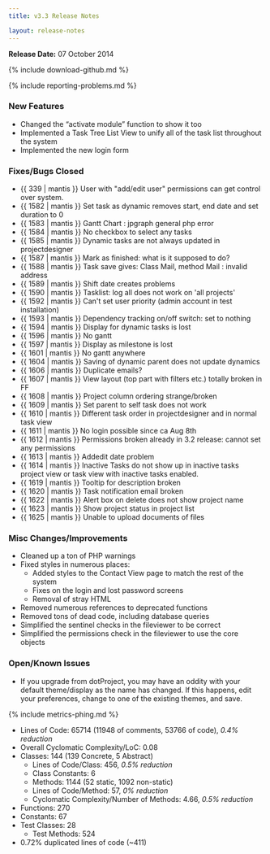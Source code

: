 ```yaml
---
title: v3.3 Release Notes

layout: release-notes
---
```


**Release Date:** 07 October 2014

{% include download-github.md %}

{% include reporting-problems.md %}

### New Features

* Changed the “activate module” function to show it too
* Implemented a Task Tree List View to unify all of the task list throughout the system
* Implemented the new login form

### Fixes/Bugs Closed

* {{ 339 | mantis }} User with "add/edit user" permissions can get control over system.
* {{ 1582 | mantis }} Set task as dynamic removes start, end date and set duration to 0
* {{ 1583 | mantis }} Gantt Chart : jpgraph general php error
* {{ 1584 | mantis }} No checkbox to select any tasks
* {{ 1585 | mantis }} Dynamic tasks are not always updated in projectdesigner
* {{ 1587 | mantis }} Mark as finished: what is it supposed to do?
* {{ 1588 | mantis }} Task save gives: Class Mail, method Mail : invalid address
* {{ 1589 | mantis }} Shift date creates problems
* {{ 1590 | mantis }} Tasklist: log all does not work on 'all projects'
* {{ 1592 | mantis }} Can't set user priority (admin account in test installation)
* {{ 1593 | mantis }} Dependency tracking on/off switch: set to nothing
* {{ 1594 | mantis }} Display for dynamic tasks is lost
* {{ 1596 | mantis }} No gantt
* {{ 1597 | mantis }} Display as milestone is lost
* {{ 1601 | mantis }} No gantt anywhere
* {{ 1604 | mantis }} Saving of dynamic parent does not update dynamics
* {{ 1606 | mantis }} Duplicate emails?
* {{ 1607 | mantis }} View layout (top part with filters etc.) totally broken in FF
* {{ 1608 | mantis }} Project column ordering strange/broken
* {{ 1609 | mantis }} Set parent to self task does not work
* {{ 1610 | mantis }} Different task order in projectdesigner and in normal task view
* {{ 1611 | mantis }} No login possible since ca Aug 8th
* {{ 1612 | mantis }} Permissions broken already in 3.2 release: cannot set any permissions
* {{ 1613 | mantis }} Addedit date problem
* {{ 1614 | mantis }} Inactive Tasks do not show up in inactive tasks project view or task view with inactive tasks enabled.
* {{ 1619 | mantis }} Tooltip for description broken
* {{ 1620 | mantis }} Task notification email broken
* {{ 1622 | mantis }} Alert box on delete does not show project name
* {{ 1623 | mantis }} Show project status in project list
* {{ 1625 | mantis }} Unable to upload documents of files

### Misc Changes/Improvements

* Cleaned up a ton of PHP warnings
* Fixed styles in numerous places:
  * Added styles to the Contact View page to match the rest of the system
  * Fixes on the login and lost password screens
  * Removal of stray HTML
* Removed numerous references to deprecated functions
* Removed tons of dead code, including database queries
* Simplified the sentinel checks in the fileviewer to be correct
* Simplified the permissions check in the fileviewer to use the core objects

### Open/Known Issues

* If you upgrade from dotProject, you may have an oddity with your default theme/display as the name has changed.  If this happens, edit your preferences, change to one of the existing themes, and save.

{% include metrics-phing.md %}

* Lines of Code: 65714 (11948 of comments, 53766 of code), *0.4% reduction*
* Overall Cyclomatic Complexity/LoC: 0.08
* Classes: 144 (139 Concrete, 5 Abstract)
  * Lines of Code/Class: 456, *0.5% reduction*
  * Class Constants: 6
  * Methods: 1144 (52 static, 1092 non-static)
  * Lines of Code/Method: 57, *0% reduction*
  * Cyclomatic Complexity/Number of Methods: 4.66, *0.5% reduction*
* Functions: 270
* Constants: 67
* Test Classes: 28
  * Test Methods: 524
* 0.72% duplicated lines of code (~411)